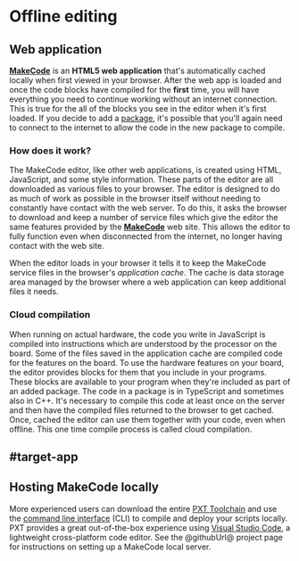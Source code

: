 # Offline editing

## Web application

**[MakeCode](@homeurl@)** is an **HTML5 web application** that's automatically cached locally when first viewed in your browser. After the web app is loaded and once the code blocks have compiled for the **first** time, you will have everything you need to continue working without an internet connection. This is true for the all of the blocks you see in the editor when it's first loaded. If you decide to add a [package](/packages), it's possible that you'll again need to connect to the internet to allow the code in the new package to compile.

### How does it work?

The MakeCode editor, like other web applications, is created using HTML, JavaScript, and some style information. These parts of the editor are all downloaded as various files to your browser. The editor is designed to do as much of work as possible in the browser itself without needing to constantly have contact with the web server. To do this, it asks the browser to download and keep a number of service files which give the editor the same features provided by the **[MakeCode](@homeurl@)** web site. This allows the editor to fully function even when disconnected from the internet, no longer having contact with the web site.

When the editor loads in your browser it tells it to keep the MakeCode service files in the browser's _application cache_. The cache is data storage area managed by the browser where a web application can keep additional files it needs.

### Cloud compilation

When running on actual hardware, the code you write in JavaScript is compiled into instructions which are understood by the processor on the board. Some of the files saved in the application cache are compiled code for the features on the board. To use the hardware features on your board, the editor provides blocks for them that you include in your programs. These blocks are available to your program when they're included as part of an added package. The code in a package is in TypeScript and sometimes also in C++. It's necessary to compile this code at least once on the server and then have the compiled files returned to the browser to get cached. Once, cached the editor can use them together with your code, even when offline. This one time compile process is called cloud compilation.

## #target-app

## Hosting MakeCode locally

More experienced users can download the entire [PXT Toolchain](https://github.com/Microsoft/pxt) and use the [command line interface](/cli) (CLI) to compile and deploy your scripts locally. PXT provides a great out-of-the-box experience using [Visual Studio Code](/code), a lightweight cross-platform code editor. See the @githubUrl@ project page for instructions on setting up a MakeCode local server.
